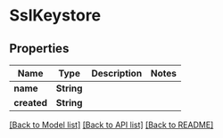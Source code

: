 # SslKeystore

## Properties

Name | Type | Description | Notes
------------ | ------------- | ------------- | -------------
**name** | **String** |  | 
**created** | **String** |  | 

[[Back to Model list]](../README.md#documentation-for-models) [[Back to API list]](../README.md#documentation-for-api-endpoints) [[Back to README]](../README.md)


